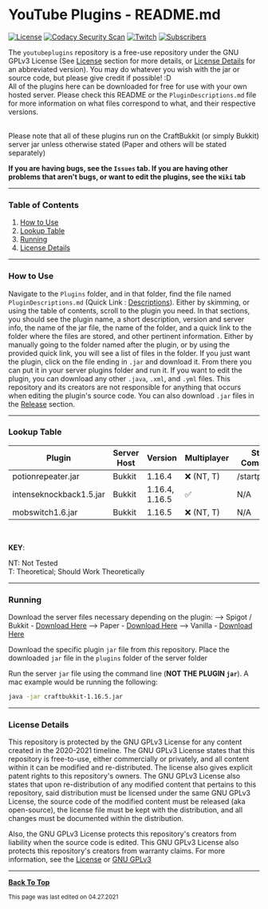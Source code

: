 # YouTube Plugins - README.md

[![License](https://img.shields.io/github/license/RandomKiddo/youtubeplugins?logo=github)](https://www.gnu.org/licenses/gpl-3.0.en.html)
[![Codacy Security Scan](https://github.com/RandomKiddo/youtubeplugins/actions/workflows/codacy-analysis.yml/badge.svg)](https://github.com/RandomKiddo/youtubeplugins/actions/workflows/codacy-analysis.yml)
[![Twitch](https://img.shields.io/twitch/status/notfirsttry?style=social)](twitch.tv/notfirsttry)
[![Subscribers](https://img.shields.io/youtube/channel/subscribers/UCqORid7DP0chFER0SkjCb1A?logo=Youtube)](https://www.youtube.com/channel/UCqORid7DP0chFER0SkjCb1A)

The `youtubeplugins` repository is a free-use repository under the GNU GPLv3 License (See [License](#license) section for more details, or [License Details](#license-details) for an abbreviated version). You may do whatever you wish with the jar or source code, but please give credit if possible! :D <br>
All of the plugins here can be downloaded for free for use with your own hosted server. Please check this README or the `PluginDescriptions.md` file for more information on what files correspond to what, and their respective versions. <br> <br>

Please note that all of these plugins run on the CraftBukkit (or simply Bukkit) server jar unless otherwise stated (Paper and others will be stated separately)

**If you are having bugs, see the `Issues` tab. If you are having other problems that aren't bugs, or want to edit the plugins, see the `Wiki` tab**

___

### Table of Contents

1. [How to Use](#how-to-use)
2. [Lookup Table](#lookup-table)
3. [Running](#running)
4. [License Details](#license-details)

___

### How to Use

Navigate to the `Plugins` folder, and in that folder, find the file named `PluginDescriptions.md` (Quick Link : [Descriptions](https://github.com/RandomKiddo/youtubeplugins/blob/main/Plugins/PluginDescriptions.md)). Either by skimming, or using the table of contents,
scroll to the plugin you need. In that sections, you should see the plugin name, a short description, version and server info, the name of the jar file, the name of the folder, and a quick link to the folder where the files are stored, and other pertinent information. Either by manually going to the folder named after the plugin, or by using the provided quick link, you will see a list of files in the folder. If you just want the plugin, click on the file ending in `.jar` and download it. From there you can put it in your server plugins folder and run it. If you want to edit the plugin, you can download any other `.java`, `.xml`, and `.yml` files. This repository and its creators are not responsible for anything that occurs when editing the plugin's source code. You can also download `.jar` files in the [Release](https://github.com/RandomKiddo/youtubeplugins/releases) section.

___

### Lookup Table

| Plugin             | Server Host | Version | Multiplayer | Start Command    | Stop Command    | Reload  |
| ------------------ | ----------- | ------- | ----------- | ---------------- | --------------- | ------------------ |
| potionrepeater.jar | Bukkit      | 1.16.4  | :x: (NT, T) | /startpotions    | /stoppotions    | ✅                 |
| intenseknockback1.5.jar| Bukkit  | 1.16.4, 1.16.5| ✅ |N/A   | N/A  | ✅                 |
| mobswitch1.6.jar | Bukkit | 1.16.5 | :x: (NT, T) | N/A | N/A | ✅|
<br>

**KEY**:

NT: Not Tested <br>
T: Theoretical; Should Work Theoretically <br>

___

### Running

Download the server files necessary depending on the plugin:
--> Spigot / Bukkit - [Download Here](https://getbukkit.org)
--> Paper - [Download Here](https://papermc.io)
--> Vanilla - [Download Here](https://www.minecraft.net/en-us/download/server/)

Download the specific plugin `jar` file from *this* repository. Place the downloaded `jar` file in the `plugins` folder of the server folder

Run the server `jar` file using the command line (**NOT THE PLUGIN `jar`**).
A mac example would be running the following:
```sh
java -jar craftbukkit-1.16.5.jar
```

___

### License Details

This repository is protected by the GNU GPLv3 License for any content created in the 2020-2021 timeline. The GNU GPLv3 License states that this repository is free-to-use, either commercially or privately, and all content within it can be modified and re-distributed. The license also gives explicit patent rights to this repository's owners. The GNU GPLv3 License also states that upon re-distribution of any modified content that pertains to this repository, said distribution must be licensed under the same GNU GPLv3 License, the source code of the modified content must be released (aka open-source), the license file must be kept with the distribution, and all changes must be documented within the distribution.

Also, the GNU GPLv3 License protects this repository's creators from liability when the source code is edited. This GNU GPLv3 License also protects this repository's creators from warranty claims. For more information, see the [License](https://github.com/RandomKiddo/youtubeplugins/blob/main/LICENSE) or [GNU GPLv3](https://www.gnu.org/licenses/gpl-3.0.en.html)

___

<b>[Back To Top](#)</b>

<sub>This page was last edited on 04.27.2021</sub>
